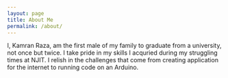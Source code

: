 ```yaml
---
layout: page
title: About Me
permalink: /about/
---
```


I, Kamran Raza, am the first male of my family to graduate from a university, not once but twice. I take pride in my skills I acquried during my struggling times at NJIT. I relish in the challenges that come from creating application for the internet to running code on an Arduino. 
